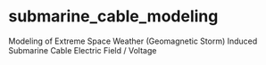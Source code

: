 # submarine_cable_modeling
Modeling of Extreme Space Weather (Geomagnetic Storm) Induced Submarine Cable Electric Field / Voltage
